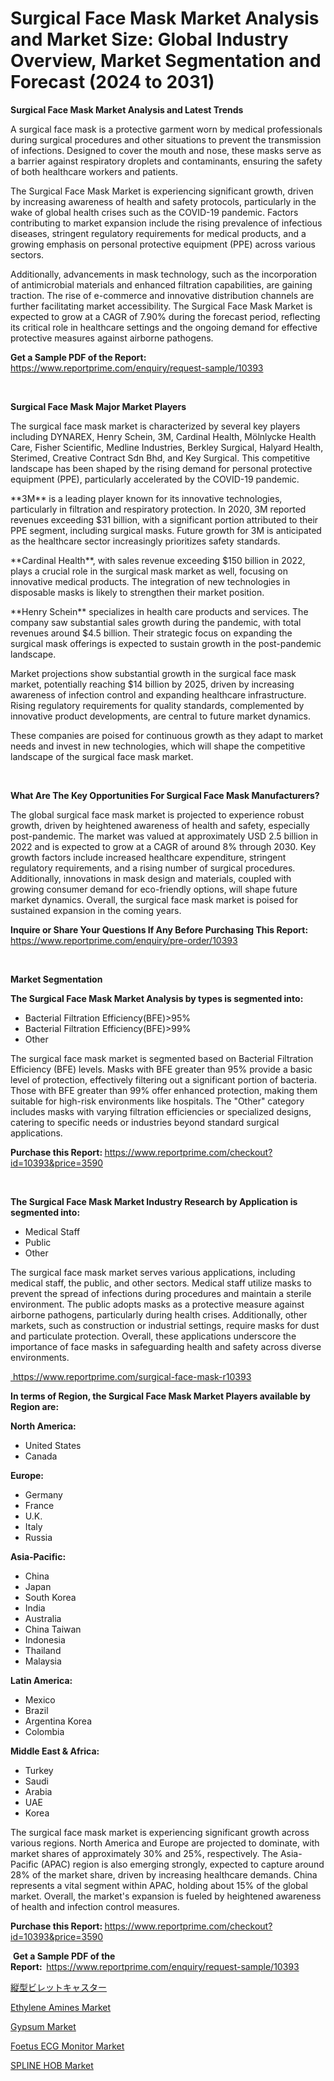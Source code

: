 <p><h1>Surgical Face Mask Market Analysis and Market Size: Global Industry Overview, Market Segmentation and Forecast (2024 to 2031)</h1></p><p><strong>Surgical Face Mask Market Analysis and Latest Trends</strong></p>
<p><p>A surgical face mask is a protective garment worn by medical professionals during surgical procedures and other situations to prevent the transmission of infections. Designed to cover the mouth and nose, these masks serve as a barrier against respiratory droplets and contaminants, ensuring the safety of both healthcare workers and patients.</p><p>The Surgical Face Mask Market is experiencing significant growth, driven by increasing awareness of health and safety protocols, particularly in the wake of global health crises such as the COVID-19 pandemic. Factors contributing to market expansion include the rising prevalence of infectious diseases, stringent regulatory requirements for medical products, and a growing emphasis on personal protective equipment (PPE) across various sectors.</p><p>Additionally, advancements in mask technology, such as the incorporation of antimicrobial materials and enhanced filtration capabilities, are gaining traction. The rise of e-commerce and innovative distribution channels are further facilitating market accessibility. The Surgical Face Mask Market is expected to grow at a CAGR of 7.90% during the forecast period, reflecting its critical role in healthcare settings and the ongoing demand for effective protective measures against airborne pathogens.</p></p>
<p><strong>Get a Sample PDF of the Report:&nbsp;</strong> <a href="https://www.reportprime.com/enquiry/request-sample/10393">https://www.reportprime.com/enquiry/request-sample/10393</a></p>
<p>&nbsp;</p>
<p><strong>Surgical Face Mask Major Market Players</strong></p>
<p><p>The surgical face mask market is characterized by several key players including DYNAREX, Henry Schein, 3M, Cardinal Health, Mölnlycke Health Care, Fisher Scientific, Medline Industries, Berkley Surgical, Halyard Health, Sterimed, Creative Contract Sdn Bhd, and Key Surgical. This competitive landscape has been shaped by the rising demand for personal protective equipment (PPE), particularly accelerated by the COVID-19 pandemic.</p><p>**3M** is a leading player known for its innovative technologies, particularly in filtration and respiratory protection. In 2020, 3M reported revenues exceeding $31 billion, with a significant portion attributed to their PPE segment, including surgical masks. Future growth for 3M is anticipated as the healthcare sector increasingly prioritizes safety standards.</p><p>**Cardinal Health**, with sales revenue exceeding $150 billion in 2022, plays a crucial role in the surgical mask market as well, focusing on innovative medical products. The integration of new technologies in disposable masks is likely to strengthen their market position.</p><p>**Henry Schein** specializes in health care products and services. The company saw substantial sales growth during the pandemic, with total revenues around $4.5 billion. Their strategic focus on expanding the surgical mask offerings is expected to sustain growth in the post-pandemic landscape.</p><p>Market projections show substantial growth in the surgical face mask market, potentially reaching $14 billion by 2025, driven by increasing awareness of infection control and expanding healthcare infrastructure. Rising regulatory requirements for quality standards, complemented by innovative product developments, are central to future market dynamics.</p><p>These companies are poised for continuous growth as they adapt to market needs and invest in new technologies, which will shape the competitive landscape of the surgical face mask market.</p></p>
<p>&nbsp;</p>
<p><strong>What Are The Key Opportunities For Surgical Face Mask Manufacturers?</strong></p>
<p><p>The global surgical face mask market is projected to experience robust growth, driven by heightened awareness of health and safety, especially post-pandemic. The market was valued at approximately USD 2.5 billion in 2022 and is expected to grow at a CAGR of around 8% through 2030. Key growth factors include increased healthcare expenditure, stringent regulatory requirements, and a rising number of surgical procedures. Additionally, innovations in mask design and materials, coupled with growing consumer demand for eco-friendly options, will shape future market dynamics. Overall, the surgical face mask market is poised for sustained expansion in the coming years.</p></p>
<p><strong>Inquire or Share Your Questions If Any Before Purchasing This Report:</strong> <a href="https://www.reportprime.com/enquiry/pre-order/10393">https://www.reportprime.com/enquiry/pre-order/10393</a></p>
<p>&nbsp;</p>
<p><strong>Market Segmentation</strong></p>
<p><strong>The Surgical Face Mask Market Analysis by types is segmented into:</strong></p>
<p><ul><li>Bacterial Filtration Efficiency(BFE)>95%</li><li>Bacterial Filtration Efficiency(BFE)>99%</li><li>Other</li></ul></p>
<p><p>The surgical face mask market is segmented based on Bacterial Filtration Efficiency (BFE) levels. Masks with BFE greater than 95% provide a basic level of protection, effectively filtering out a significant portion of bacteria. Those with BFE greater than 99% offer enhanced protection, making them suitable for high-risk environments like hospitals. The "Other" category includes masks with varying filtration efficiencies or specialized designs, catering to specific needs or industries beyond standard surgical applications.</p></p>
<p><strong>Purchase this Report:&nbsp;</strong><a href="https://www.reportprime.com/checkout?id=10393&price=3590">https://www.reportprime.com/checkout?id=10393&price=3590</a></p>
<p>&nbsp;</p>
<p><strong>The Surgical Face Mask Market Industry Research by Application is segmented into:</strong></p>
<p><ul><li>Medical Staff</li><li>Public</li><li>Other</li></ul></p>
<p><p>The surgical face mask market serves various applications, including medical staff, the public, and other sectors. Medical staff utilize masks to prevent the spread of infections during procedures and maintain a sterile environment. The public adopts masks as a protective measure against airborne pathogens, particularly during health crises. Additionally, other markets, such as construction or industrial settings, require masks for dust and particulate protection. Overall, these applications underscore the importance of face masks in safeguarding health and safety across diverse environments.</p></p>
<p><a href="https://www.reportprime.com/surgical-face-mask-r10393">&nbsp;https://www.reportprime.com/surgical-face-mask-r10393</a></p>
<p><strong>In terms of Region, the Surgical Face Mask Market Players available by Region are:</strong></p>
<p>
    <p> <strong> North America: </strong>
        <ul>
            <li>United States</li>
            <li>Canada</li>
        </ul>
        </p> 
    <p> <strong> Europe: </strong>
        <ul>
            <li>Germany</li>
            <li>France</li>
            <li>U.K.</li>
            <li>Italy</li>
            <li>Russia</li>
        </ul>
        </p> 
    <p> <strong> Asia-Pacific: </strong>
        <ul>
            <li>China</li>
            <li>Japan</li>
            <li>South Korea</li>
            <li>India</li>
            <li>Australia</li>
            <li>China Taiwan</li>
            <li>Indonesia</li>
            <li>Thailand</li>
            <li>Malaysia</li>
        </ul>
        </p> 
    <p> <strong> Latin America: </strong>
        <ul>
            <li>Mexico</li>
            <li>Brazil</li>
            <li>Argentina Korea</li>
            <li>Colombia</li>
        </ul>
        </p> 
    <p> <strong> Middle East & Africa: </strong>
        <ul>
            <li>Turkey</li>
            <li>Saudi</li>
            <li>Arabia</li>
            <li>UAE</li>
            <li>Korea</li>
        </ul>
    </p>
    </p>
<p><p>The surgical face mask market is experiencing significant growth across various regions. North America and Europe are projected to dominate, with market shares of approximately 30% and 25%, respectively. The Asia-Pacific (APAC) region is also emerging strongly, expected to capture around 28% of the market share, driven by increasing healthcare demands. China represents a vital segment within APAC, holding about 15% of the global market. Overall, the market's expansion is fueled by heightened awareness of health and infection control measures.</p></p>
<p><strong>Purchase this Report: </strong><a href="https://www.reportprime.com/checkout?id=10393&price=3590">https://www.reportprime.com/checkout?id=10393&price=3590</a></p>
<p>&nbsp;<strong>Get a Sample PDF of the Report:&nbsp;&nbsp;</strong><a href="https://www.reportprime.com/enquiry/request-sample/10393">https://www.reportprime.com/enquiry/request-sample/10393</a></p>
<p><strong></strong></p>
<p><p><a href="https://medium.com/@napierswinnyfg/vertical-billet-casters-market-%E3%81%AE%E3%82%B0%E3%83%AD%E3%83%BC%E3%83%90%E3%83%AB%E5%B8%82%E5%A0%B4%E6%A6%82%E8%A6%81%E3%81%AF-%E4%B8%96%E7%95%8C%E3%81%8A%E3%82%88%E3%81%B3%E4%B8%BB%E8%A6%81%E5%B8%82%E5%A0%B4%E3%81%AB%E3%81%8A%E3%81%91%E3%82%8B%E6%A5%AD%E7%95%8C%E3%81%AB%E5%BD%B1%E9%9F%BF%E3%82%92%E4%B8%8E%E3%81%88%E3%82%8B%E4%B8%BB%E8%A6%81%E3%81%AA%E3%83%88%E3%83%AC%E3%83%B3%E3%83%89%E3%81%AB%E3%81%A4%E3%81%84%E3%81%A6-%E7%8B%AC%E8%87%AA%E3%81%AE%E8%A6%96%E7%82%B9%E3%82%92%E6%8F%90%E4%BE%9B%E3%81%97%E3%81%BE%E3%81%99-a1b2ced75428">縦型ビレットキャスター</a></p><p><a href="https://medium.com/@paullawrence644/the-ethylene-amines-market-has-experienced-impressive-growth-in-recent-years-expanding-its-ebab05179353">Ethylene Amines Market</a></p><p><a href="https://issuu.com/reportprime-2/docs/gypsum-market-size-2030.pptx_2c832257ab06c4">Gypsum Market</a></p><p><a href="https://github.com/Krish2023na/Market-Research-Report-List-6/blob/main/foetus-ecg-monitor-market.md">Foetus ECG Monitor Market</a></p><p><a href="https://www.linkedin.com/pulse/global-spline-hob-market-size-expected-reach-cagr-99-report-pfnkf?trackingId=HJxqiSdNQYudb9XcQ6D%2BMQ%3D%3D">SPLINE HOB Market</a></p></p>
